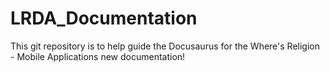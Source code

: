 # LRDA_Documentation

This git repository is to help guide the Docusaurus for the Where's Religion - Mobile Applications new documentation!
